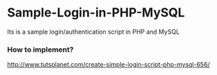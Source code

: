 # Sample-Login-in-PHP-MySQL
Its is a sample login/authentication script in PHP and MySQL

### How to implement?
http://www.tutsplanet.com/create-simple-login-script-php-mysql-656/
